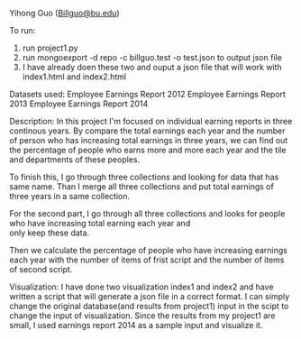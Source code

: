 Yihong Guo (Billguo@bu.edu)

To run:
1. run project1.py  
2. run mongoexport -d repo -c billguo.test -o test.json to output json file 
3. I have already doen these two and ouput a json file that will work with index1.html and index2.html  

Datasets used:
Employee Earnings Report 2012
Employee Earnings Report 2013
Employee Earnings Report 2014

Description:
In this project I'm focused on individual earning reports in three continous years.
By compare the total earnings each year and the number of person who has increasing total earnings in three years, we can find 
out the percentage of people who earns more and more each year and the tile and departments of these peoples.

To finish this, I go through three collections and looking for data that has same name. Than I merge all three collections and 
put total earnings of three years in a same collection.

For the second part, I go through all three collections and looks for people who have increasing total earning each year and  
only keep these data.

Then we calculate the percentage of people who have increasing earnings each year with the number of items of frist script and
the number of items of second script.

Visualization:
I have done two visualization index1 and index2 and have written a script that will generate a json file in a correct format. I can simply change the original database(and results from project1) input in the scipt to change the input of visualization. Since the results from my project1 are small, I used earnings report 2014 as a sample input and visualize it.
